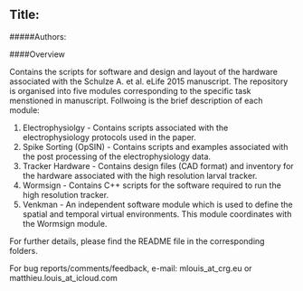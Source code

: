 ## Title: 

#####Authors:

####Overview

Contains the scripts for software and design and layout of the hardware associated with the Schulze A. et al. eLife 2015 manuscript. The repository is organised into five modules corresponding to the specific task menstioned in manuscript. Follwoing is the brief description of each module:

1. Electrophysiolgy - Contains scripts associated with the electrophysiology protocols used in the paper.
2. Spike Sorting (OpSIN) - Contains scripts and examples associated with the post processing of the electrophysiology data.
3. Tracker Hardware - Contains design files (CAD format) and inventory for the hardware associated with the high resolution larval tracker.
4. Wormsign - Contains C++ scripts for the software required to run the high resolution tracker.
5. Venkman - An independent software module which is used to define the spatial and temporal virtual environments. This module coordinates with the Wormsign module.

For further details, please find the README file in the corresponding folders.

For bug reports/comments/feedback, e-mail: mlouis_at_crg.eu or matthieu.louis_at_icloud.com


